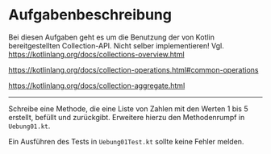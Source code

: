 # Aufgabenbeschreibung

Bei diesen Aufgaben geht es um die Benutzung der von Kotlin bereitgestellten Collection-API.
Nicht selber implementieren!
Vgl. 
https://kotlinlang.org/docs/collections-overview.html 

https://kotlinlang.org/docs/collection-operations.html#common-operations

https://kotlinlang.org/docs/collection-aggregate.html

---

Schreibe eine Methode, die eine Liste von Zahlen mit den Werten 1 bis 5 erstellt, befüllt und zurückgibt.
 Erweitere hierzu den Methodenrumpf in `Uebung01.kt`.

Ein Ausführen des Tests in `Uebung01Test.kt` sollte keine Fehler melden.